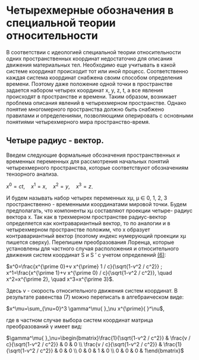 # Четырехмерные обозначения в специальной теории относительности
В соответствии с идеологией специальной теории относительности одних пространственных координат недостаточно для описания движения материальных тел. Необходимо еще учитывать в какой системе координат происходит тот или иной процесс. Соответственно каждая система координат снабжена своим способом определения времени. Поэтому даже положение одной точки в пространстве задается набором четырех координат x, y, z, t, а все явления происходят в пространстве и времени. Таким образом, возникает проблема описания явлений в четырехмерном пространстве. Однако понятие многомерного пространства должно быть снабжено правилами и определениями, позволяющими оперировать с основными понятиями четырехмерного мира пространство-время.
## Четыре радиус - вектор.
Введем следующие формальные обозначения пространственных и временных переменных для рассмотрения начальных понятий четырехмерного пространства, которые соответствуют обозначениям тензорного анализа.

$x^0=c t, \quad x^1=x, \quad x^2=y, \quad x^3=z$.

И будем называть набор четырех переменных xμ, μ ∈ 0, 1, 2, 3 пространственно - временными координатами мировой точки. Будем предполагать, что компоненты xμ составляют проекции четыре- радиус вектора x. Так как в трехмерном пространстве радиус-вектор определяется как контравариантный вектор, то по аналогии и в четырехмерном пространстве положим, что x образует контравариантный вектор (поэтому индекс нумерующий проекции xμ пишется сверху).
Перепишем преобразования Лоренца, которые установлены для частного случая расположения и относительного движения систем координат S и S ′
с учетом определений [(6)](img3/Pasted%20image%2020240411121828.png):


$x^0=\frac{x^{\prime 0}+v x^{\prime} 1 / c}{\sqrt{1-v^2 / c^2}} ; x^1=\frac{x^{\prime 1}+v x^{\prime 0} / c}{\sqrt{1-v^2 / c^2}}, \quad x^2=x^{\prime 2}, \quad x^3=x^{\prime 3}$.

Здесь v - скорость относительного движения систем координат. В результате равенства (7) можно переписать в алгебраическом виде:

$x^\mu=\sum_{\nu=0}^3 \gamma^\mu{ }_\nu x^{\prime}{ }^\nu$,

где в частном случае выбора систем координат матрица преобразований γ имеет вид:

$\gamma^\mu{ }_\nu=\begin{bmatrix}\frac{1}{\sqrt{1-v^2 / c^2}} & \frac{v / c}{\sqrt{1-v^2 / c^2}} & 0 & 0 \\ \frac{v / c}{\sqrt{1-v^2 / c^2}} & \frac{1}{\sqrt{1-v^2 / c^2}} & 0 & 0 \\ 0 & 0 & 1 & 0 \\ 0 & 0 & 0 & 1\end{bmatrix}$
